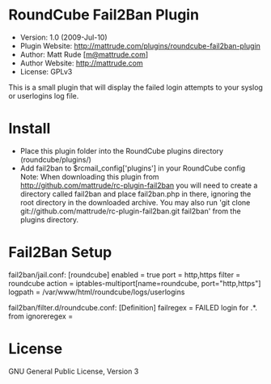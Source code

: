 RoundCube Fail2Ban Plugin
=========================

* Version: 1.0 (2009-Jul-10)
* Plugin Website: http://mattrude.com/plugins/roundcube-fail2ban-plugin
* Author: Matt Rude [m@mattrude.com]
* Author Website: http://mattrude.com
* License: GPLv3

This is a small plugin that will display the failed login attempts to your syslog or userlogins log file.

Install
=======
* Place this plugin folder into the RoundCube plugins directory (roundcube/plugins/)
* Add fail2ban to $rcmail_config['plugins'] in your RoundCube config
Note: When downloading this plugin from http://github.com/mattrude/rc-plugin-fail2ban you will need to create a directory called fail2ban and place fail2ban.php in there, ignoring the root directory in the downloaded archive.  You may also run 'git clone git://github.com/mattrude/rc-plugin-fail2ban.git fail2ban' from the plugins directory.

Fail2Ban Setup
==============
fail2ban/jail.conf:
  [roundcube]
  enabled  = true
  port     = http,https
  filter   = roundcube
  action   = iptables-multiport[name=roundcube, port="http,https"]
  logpath  = /var/www/html/roundcube/logs/userlogins

fail2ban/filter.d/roundcube.conf:
  [Definition]
  failregex = FAILED login for .*. from <HOST>
  ignoreregex =

License
=======
GNU General Public License, Version 3
